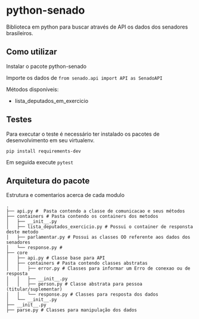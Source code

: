 # python-senado

Biblioteca em python para buscar através de API os dados dos senadores brasileiros.

## Como utilizar

Instalar o pacote python-senado

Importe os dados de `from senado.api import API as SenadoAPI`

Métodos disponíveis:

* lista_deputados_em_exercicio

## Testes

Para executar o teste é necessário ter instalado os pacotes de desenvolvimento em seu virtualenv.

`pip install requirements-dev`

Em seguida execute `pytest`


## Arquitetura do pacote

Estrutura e comentarios acerca de cada modulo

```
.
├── api.py #  Pasta contendo a classe de comunicacao e seus métodos
├── containers # Pasta contendo os containers dos metodos
│   ├── __init__.py
│   ├── lista_deputados_exercicio.py # Possui o container de responsta deste metodo
│   ├── parlamentar.py # Possui as classes OO referente aos dados dos senadores
│   └── response.py #
├── core
│   ├── api.py # Classe base para API
│   ├── containers # Pasta contendo classes abstratas
│   │   ├── error.py # Classes para informar um Erro de conexao ou de resposta
│   │   ├── __init__.py
│   │   ├── person.py # Classe abstrata para pessoa (titular/suplementar)
│   │   └── response.py # Classes para resposta dos dados
│   └── __init__.py
├── __init__.py
├── parse.py # Classes para manipulação dos dados

```



